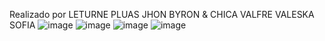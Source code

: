 Realizado por LETURNE PLUAS JHON BYRON & CHICA VALFRE VALESKA SOFIA 
![image](https://github.com/jhonleturne192005/ejemploClienteProductoFirebase/assets/126303974/b3a762bb-55d8-46ae-b8c6-7f76a232c6e9)
![image](https://github.com/jhonleturne192005/ejemploClienteProductoFirebase/assets/126303974/c7ac5a6b-051c-425c-a829-c0d32892e7bf)
![image](https://github.com/jhonleturne192005/ejemploClienteProductoFirebase/assets/126303974/8947417a-8271-4363-9ba9-0728e805ae5b)
![image](https://github.com/jhonleturne192005/ejemploClienteProductoFirebase/assets/126303974/18019dfb-c88e-4023-9fa6-fde5ded6e7f4)
